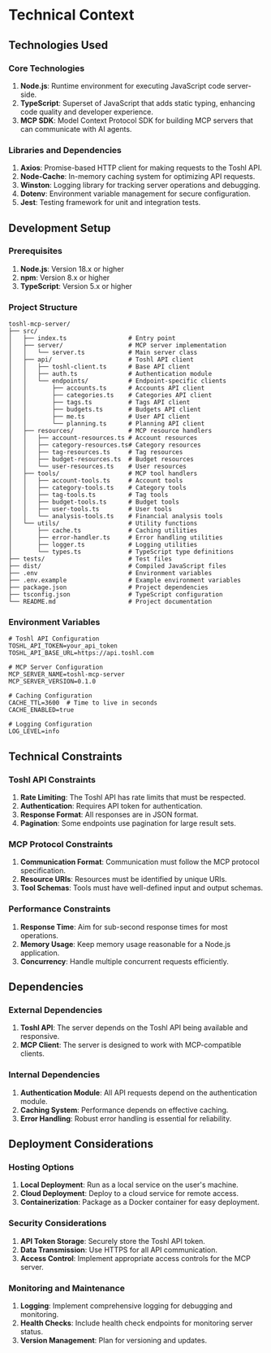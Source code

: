 # Technical Context

## Technologies Used

### Core Technologies

1. **Node.js**: Runtime environment for executing JavaScript code server-side.
2. **TypeScript**: Superset of JavaScript that adds static typing, enhancing code quality and developer experience.
3. **MCP SDK**: Model Context Protocol SDK for building MCP servers that can communicate with AI agents.

### Libraries and Dependencies

1. **Axios**: Promise-based HTTP client for making requests to the Toshl API.
2. **Node-Cache**: In-memory caching system for optimizing API requests.
3. **Winston**: Logging library for tracking server operations and debugging.
4. **Dotenv**: Environment variable management for secure configuration.
5. **Jest**: Testing framework for unit and integration tests.

## Development Setup

### Prerequisites

1. **Node.js**: Version 18.x or higher
2. **npm**: Version 8.x or higher
3. **TypeScript**: Version 5.x or higher

### Project Structure

```
toshl-mcp-server/
├── src/
│   ├── index.ts                 # Entry point
│   ├── server/                  # MCP server implementation
│   │   └── server.ts            # Main server class
│   ├── api/                     # Toshl API client
│   │   ├── toshl-client.ts      # Base API client
│   │   ├── auth.ts              # Authentication module
│   │   └── endpoints/           # Endpoint-specific clients
│   │       ├── accounts.ts      # Accounts API client
│   │       ├── categories.ts    # Categories API client
│   │       ├── tags.ts          # Tags API client
│   │       ├── budgets.ts       # Budgets API client
│   │       ├── me.ts            # User API client
│   │       └── planning.ts      # Planning API client
│   ├── resources/               # MCP resource handlers
│   │   ├── account-resources.ts # Account resources
│   │   ├── category-resources.ts# Category resources
│   │   ├── tag-resources.ts     # Tag resources
│   │   ├── budget-resources.ts  # Budget resources
│   │   └── user-resources.ts    # User resources
│   ├── tools/                   # MCP tool handlers
│   │   ├── account-tools.ts     # Account tools
│   │   ├── category-tools.ts    # Category tools
│   │   ├── tag-tools.ts         # Tag tools
│   │   ├── budget-tools.ts      # Budget tools
│   │   ├── user-tools.ts        # User tools
│   │   └── analysis-tools.ts    # Financial analysis tools
│   └── utils/                   # Utility functions
│       ├── cache.ts             # Caching utilities
│       ├── error-handler.ts     # Error handling utilities
│       ├── logger.ts            # Logging utilities
│       └── types.ts             # TypeScript type definitions
├── tests/                       # Test files
├── dist/                        # Compiled JavaScript files
├── .env                         # Environment variables
├── .env.example                 # Example environment variables
├── package.json                 # Project dependencies
├── tsconfig.json                # TypeScript configuration
└── README.md                    # Project documentation
```

### Environment Variables

```
# Toshl API Configuration
TOSHL_API_TOKEN=your_api_token
TOSHL_API_BASE_URL=https://api.toshl.com

# MCP Server Configuration
MCP_SERVER_NAME=toshl-mcp-server
MCP_SERVER_VERSION=0.1.0

# Caching Configuration
CACHE_TTL=3600  # Time to live in seconds
CACHE_ENABLED=true

# Logging Configuration
LOG_LEVEL=info
```

## Technical Constraints

### Toshl API Constraints

1. **Rate Limiting**: The Toshl API has rate limits that must be respected.
2. **Authentication**: Requires API token for authentication.
3. **Response Format**: All responses are in JSON format.
4. **Pagination**: Some endpoints use pagination for large result sets.

### MCP Protocol Constraints

1. **Communication Format**: Communication must follow the MCP protocol specification.
2. **Resource URIs**: Resources must be identified by unique URIs.
3. **Tool Schemas**: Tools must have well-defined input and output schemas.

### Performance Constraints

1. **Response Time**: Aim for sub-second response times for most operations.
2. **Memory Usage**: Keep memory usage reasonable for a Node.js application.
3. **Concurrency**: Handle multiple concurrent requests efficiently.

## Dependencies

### External Dependencies

1. **Toshl API**: The server depends on the Toshl API being available and responsive.
2. **MCP Client**: The server is designed to work with MCP-compatible clients.

### Internal Dependencies

1. **Authentication Module**: All API requests depend on the authentication module.
2. **Caching System**: Performance depends on effective caching.
3. **Error Handling**: Robust error handling is essential for reliability.

## Deployment Considerations

### Hosting Options

1. **Local Deployment**: Run as a local service on the user's machine.
2. **Cloud Deployment**: Deploy to a cloud service for remote access.
3. **Containerization**: Package as a Docker container for easy deployment.

### Security Considerations

1. **API Token Storage**: Securely store the Toshl API token.
2. **Data Transmission**: Use HTTPS for all API communication.
3. **Access Control**: Implement appropriate access controls for the MCP server.

### Monitoring and Maintenance

1. **Logging**: Implement comprehensive logging for debugging and monitoring.
2. **Health Checks**: Include health check endpoints for monitoring server status.
3. **Version Management**: Plan for versioning and updates.
